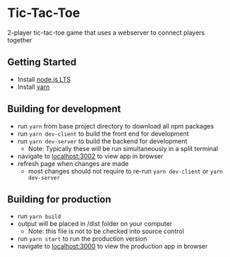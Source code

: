 <!-- @format -->

# Tic-Tac-Toe

2-player tic-tac-toe game that uses a webserver to connect players together

## Getting Started

-   Install [node.js LTS](https://nodejs.org)
-   Install [yarn](https://classic.yarnpkg.com/en/docs/install)

## Building for development

-   run `yarn` from base project directory to download all npm packages
-   run `yarn dev-client` to build the front end for development
-   run `yarn dev-server` to build the backend for development
    -   Note: Typically these will be run simultaneously in a split terminal
-   navigate to [localhost:3002](http://localhost:3002) to view app in browser
-   refresh page when changes are made
    -   most changes should not require to re-run `yarn dev-client` or `yarn dev-server`

## Building for production

-   run `yarn build`
-   output will be placed in /dist folder on your computer
    -   Note: this file is not to be checked into source control
-   run `yarn start` to run the production version
-   navigate to [localhost:3000](http://localhost:3000) to view the production app in browser
